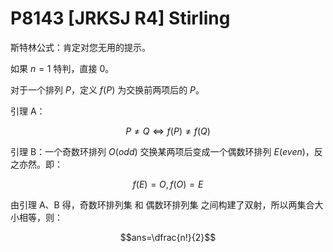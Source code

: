 # P8143 [JRKSJ R4] Stirling

斯特林公式：肯定对您无用的提示。

如果 $n=1$ 特判，直接 $0$。

对于一个排列 $P$，定义 $f(P)$ 为交换前两项后的 $P$。

引理 A：

$$P\ne Q\iff f(P)\ne f(Q)$$

引理 B：一个奇数环排列 $O(odd)$ 交换某两项后变成一个偶数环排列 $E(even)$，反之亦然。即：

$$f(E)=O,f(O)=E$$

由引理 A、B 得，奇数环排列集 和 偶数环排列集 之间构建了双射，所以两集合大小相等，则：

$$ans=\dfrac{n!}{2}$$